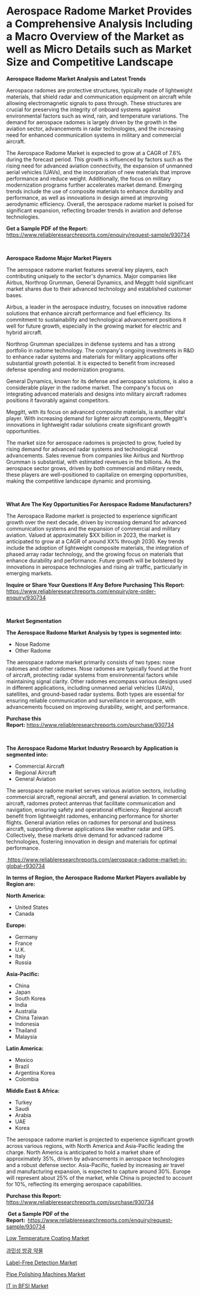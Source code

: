 <p><h1>Aerospace Radome Market Provides a Comprehensive Analysis Including a Macro Overview of the Market as well as Micro Details such as Market Size and Competitive Landscape</h1></p><p><strong>Aerospace Radome Market Analysis and Latest Trends</strong></p>
<p><p>Aerospace radomes are protective structures, typically made of lightweight materials, that shield radar and communication equipment on aircraft while allowing electromagnetic signals to pass through. These structures are crucial for preserving the integrity of onboard systems against environmental factors such as wind, rain, and temperature variations. The demand for aerospace radomes is largely driven by the growth in the aviation sector, advancements in radar technologies, and the increasing need for enhanced communication systems in military and commercial aircraft.</p><p>The Aerospace Radome Market is expected to grow at a CAGR of 7.6% during the forecast period. This growth is influenced by factors such as the rising need for advanced aviation connectivity, the expansion of unmanned aerial vehicles (UAVs), and the incorporation of new materials that improve performance and reduce weight. Additionally, the focus on military modernization programs further accelerates market demand. Emerging trends include the use of composite materials to enhance durability and performance, as well as innovations in design aimed at improving aerodynamic efficiency. Overall, the aerospace radome market is poised for significant expansion, reflecting broader trends in aviation and defense technologies.</p></p>
<p><strong>Get a Sample PDF of the Report:&nbsp;</strong> <a href="https://www.reliableresearchreports.com/enquiry/request-sample/930734">https://www.reliableresearchreports.com/enquiry/request-sample/930734</a></p>
<p>&nbsp;</p>
<p><strong>Aerospace Radome Major Market Players</strong></p>
<p><p>The aerospace radome market features several key players, each contributing uniquely to the sector's dynamics. Major companies like Airbus, Northrop Grumman, General Dynamics, and Meggitt hold significant market shares due to their advanced technology and established customer bases.</p><p>Airbus, a leader in the aerospace industry, focuses on innovative radome solutions that enhance aircraft performance and fuel efficiency. Its commitment to sustainability and technological advancement positions it well for future growth, especially in the growing market for electric and hybrid aircraft.</p><p>Northrop Grumman specializes in defense systems and has a strong portfolio in radome technology. The company's ongoing investments in R&D to enhance radar systems and materials for military applications offer substantial growth potential. It is expected to benefit from increased defense spending and modernization programs.</p><p>General Dynamics, known for its defense and aerospace solutions, is also a considerable player in the radome market. The company's focus on integrating advanced materials and designs into military aircraft radomes positions it favorably against competitors. </p><p>Meggitt, with its focus on advanced composite materials, is another vital player. With increasing demand for lighter aircraft components, Meggitt's innovations in lightweight radar solutions create significant growth opportunities.</p><p>The market size for aerospace radomes is projected to grow, fueled by rising demand for advanced radar systems and technological advancements. Sales revenue from companies like Airbus and Northrop Grumman is substantial, with estimated revenues in the billions. As the aerospace sector grows, driven by both commercial and military needs, these players are well-positioned to capitalize on emerging opportunities, making the competitive landscape dynamic and promising.</p></p>
<p>&nbsp;</p>
<p><strong>What Are The Key Opportunities For Aerospace Radome Manufacturers?</strong></p>
<p><p>The Aerospace Radome market is projected to experience significant growth over the next decade, driven by increasing demand for advanced communication systems and the expansion of commercial and military aviation. Valued at approximately $XX billion in 2023, the market is anticipated to grow at a CAGR of around XX% through 2030. Key trends include the adoption of lightweight composite materials, the integration of phased array radar technology, and the growing focus on materials that enhance durability and performance. Future growth will be bolstered by innovations in aerospace technologies and rising air traffic, particularly in emerging markets.</p></p>
<p><strong>Inquire or Share Your Questions If Any Before Purchasing This Report:</strong> <a href="https://www.reliableresearchreports.com/enquiry/pre-order-enquiry/930734">https://www.reliableresearchreports.com/enquiry/pre-order-enquiry/930734</a></p>
<p>&nbsp;</p>
<p><strong>Market Segmentation</strong></p>
<p><strong>The Aerospace Radome Market Analysis by types is segmented into:</strong></p>
<p><ul><li>Nose Radome</li><li>Other Radome</li></ul></p>
<p><p>The aerospace radome market primarily consists of two types: nose radomes and other radomes. Nose radomes are typically found at the front of aircraft, protecting radar systems from environmental factors while maintaining signal clarity. Other radomes encompass various designs used in different applications, including unmanned aerial vehicles (UAVs), satellites, and ground-based radar systems. Both types are essential for ensuring reliable communication and surveillance in aerospace, with advancements focused on improving durability, weight, and performance.</p></p>
<p><strong>Purchase this Report:&nbsp;</strong><a href="https://www.reliableresearchreports.com/purchase/930734">https://www.reliableresearchreports.com/purchase/930734</a></p>
<p>&nbsp;</p>
<p><strong>The Aerospace Radome Market Industry Research by Application is segmented into:</strong></p>
<p><ul><li>Commercial Aircraft</li><li>Regional Aircraft</li><li>General Aviation</li></ul></p>
<p><p>The aerospace radome market serves various aviation sectors, including commercial aircraft, regional aircraft, and general aviation. In commercial aircraft, radomes protect antennas that facilitate communication and navigation, ensuring safety and operational efficiency. Regional aircraft benefit from lightweight radomes, enhancing performance for shorter flights. General aviation relies on radomes for personal and business aircraft, supporting diverse applications like weather radar and GPS. Collectively, these markets drive demand for advanced radome technologies, fostering innovation in design and materials for optimal performance.</p></p>
<p><a href="https://www.reliableresearchreports.com/aerospace-radome-market-in-global-r930734">&nbsp;https://www.reliableresearchreports.com/aerospace-radome-market-in-global-r930734</a></p>
<p><strong>In terms of Region, the Aerospace Radome Market Players available by Region are:</strong></p>
<p>
    <p> <strong> North America: </strong>
        <ul>
            <li>United States</li>
            <li>Canada</li>
        </ul>
        </p> 
    <p> <strong> Europe: </strong>
        <ul>
            <li>Germany</li>
            <li>France</li>
            <li>U.K.</li>
            <li>Italy</li>
            <li>Russia</li>
        </ul>
        </p> 
    <p> <strong> Asia-Pacific: </strong>
        <ul>
            <li>China</li>
            <li>Japan</li>
            <li>South Korea</li>
            <li>India</li>
            <li>Australia</li>
            <li>China Taiwan</li>
            <li>Indonesia</li>
            <li>Thailand</li>
            <li>Malaysia</li>
        </ul>
        </p> 
    <p> <strong> Latin America: </strong>
        <ul>
            <li>Mexico</li>
            <li>Brazil</li>
            <li>Argentina Korea</li>
            <li>Colombia</li>
        </ul>
        </p> 
    <p> <strong> Middle East & Africa: </strong>
        <ul>
            <li>Turkey</li>
            <li>Saudi</li>
            <li>Arabia</li>
            <li>UAE</li>
            <li>Korea</li>
        </ul>
    </p>
    </p>
<p><p>The aerospace radome market is projected to experience significant growth across various regions, with North America and Asia-Pacific leading the charge. North America is anticipated to hold a market share of approximately 35%, driven by advancements in aerospace technologies and a robust defense sector. Asia-Pacific, fueled by increasing air travel and manufacturing expansion, is expected to capture around 30%. Europe will represent about 25% of the market, while China is projected to account for 10%, reflecting its emerging aerospace capabilities.</p></p>
<p><strong>Purchase this Report: </strong><a href="https://www.reliableresearchreports.com/purchase/930734">https://www.reliableresearchreports.com/purchase/930734</a></p>
<p>&nbsp;<strong>Get a Sample PDF of the Report:&nbsp;&nbsp;</strong><a href="https://www.reliableresearchreports.com/enquiry/request-sample/930734">https://www.reliableresearchreports.com/enquiry/request-sample/930734</a></p>
<p><strong></strong></p>
<p><p><a href="https://issuu.com/reportprime-2/docs/low-temperature-coating-market-size_82e9b61de55f07">Low Temperature Coating Market</a></p><p><a href="https://medium.com/@wallacbahrtyinger567686/overactive-bladder-medication-market-%EC%9D%98-%EA%B8%80%EB%A1%9C%EB%B2%8C-%EC%8B%9C%EC%9E%A5-%EA%B0%9C%EC%9A%94%EB%8A%94-%EC%A0%84-%EC%84%B8%EA%B3%84-%EB%B0%8F-%EC%A3%BC%EC%9A%94-%EC%8B%9C%EC%9E%A5%EC%9D%98-%EC%82%B0%EC%97%85%EC%97%90-%EC%98%81%ED%96%A5%EC%9D%84-%EB%AF%B8%EC%B9%98%EB%8A%94-%EC%A3%BC%EC%9A%94-%ED%8A%B8%EB%A0%8C%EB%93%9C%EC%97%90-%EB%8C%80%ED%95%9C-%EB%8F%85%ED%8A%B9%ED%95%9C-%EA%B4%80%EC%A0%90%EC%9D%84-dd5e2dc4c7e8">과민성 방광 약물</a></p><p><a href="https://github.com/SanjidaMahmud54/Market-Research-Report-List-1/blob/main/label-free-detection-market.md">Label-Free Detection Market</a></p><p><a href="https://medium.com/@tracey.powell674/the-pipe-polishing-machines-industry-analysis-report-offers-a-comprehensive-and-current-c473d23b5d65">Pipe Polishing Machines Market</a></p><p><a href="https://github.com/hgf64gh/Market-Research-Report-List-1/blob/main/it-in-bfsi-market.md">IT in BFSI Market</a></p></p>